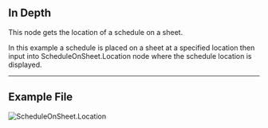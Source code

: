 ## In Depth
This node gets the location of a schedule on a sheet.

In this example a schedule is placed on a sheet at a specified location then input into ScheduleOnSheet.Location node where the schedule location is displayed.

___
## Example File

![ScheduleOnSheet.Location](./Revit.Elements.ScheduleOnSheet.Location_img.jpg)